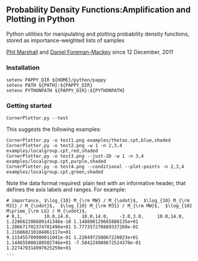 

## Probability Density Functions:Amplification and Plotting in Python

Python utilities for manipulating and plotting probability density functions, stored as importance-weighted lists of samples

[Phil Marshall](mailto:dr.phil.marshall@gmail.com) and [Daniel Foreman-Mackey](danfm@nyu.edu) since 12 December, 2011


### Installation
    
    setenv PAPPY_DIR ${HOME}/python/pappy
    setenv PATH ${PATH}:${PAPPY_DIR}
    setenv PYTHONPATH ${PAPPY_DIR}:${PYTHONPATH}

### Getting started

    CornerPlotter.py --test

This suggests the following examples:

    CornerPlotter.py -o test1.png examples/thetas.cpt,blue,shaded
    CornerPlotter.py -o test2.png -w 1 -n 2,3,4 examples/localgroup.cpt,red,shaded
    CornerPlotter.py -o test3.png --just-2D -w 1 -n 3,4 examples/localgroup.cpt,purple,shaded
    CornerPlotter.py -o test4.png --conditional --plot-points -n 2,3,4 examples/localgroup.cpt,green,shaded

Note the data format required: plain text with an informative header, that defines the axis labels and ranges. For example:

    # importance, $\log_{10} M_{\rm MW} / M_{\odot}$,  $\log_{10} M_{\rm M31} / M_{\odot}$,  $\log_{10} M_{\rm M31} / M_{\rm MW}$,  $\log_{10} M\prime_{\rm LG} / M_{\odot}$,  
    # 0,1,        10.0,14.0,    10.0,14.0,    -3.0,3.0,     10.0,14.0,
    1.228662286689141346e-10 1.148898129665888135e+01 1.206671702374781496e+01 5.777357270889337260e-01 1.216860210104861117e+01
    9.115455789900011041e-01 1.220497250067228023e+01 1.144655000180502746e+01 -7.584224988672524370e-01 1.227479314997625259e+01
    ...
    
    
    
